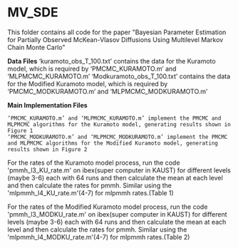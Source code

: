 # MV_SDE
This folder contains all code for the paper "Bayesian Parameter Estimation for Partially Observed McKean-Vlasov Diffusions Using Multilevel Markov Chain Monte Carlo"

**Data Files**
    ‘kuramoto_obs_T_100.txt’ contains the data for the Kuramoto model, which is required by ‘PMCMC_KURAMOTO.m’ and ‘MLPMCMC_KURAMOTO.m’
    ‘Modkuramoto_obs_T_100.txt’ contains the data for the Modified Kuramoto model, which is required by ‘PMCMC_MODKURAMOTO.m’ and ‘MLPMCMC_MODKURAMOTO.m’

    
**Main Implementation Files**

    ‘PMCMC_KURAMOTO.m’ and ‘MLPMCMC_KURAMOTO.m’ implement the PMCMC and MLPMCMC algorithms for the Kuramoto model, generating results shown in Figure 1
    ‘PMCMC_MODKURAMOTO.m’ and ‘MLPMCMC_MODKURAMOTO.m’ implement the PMCMC and MLPMCMC algorithms for the Modified Kuramoto model, generating results shown in Figure 2

For the rates of the Kuramoto model process, run the code 'pmmh_l3_KU_rate.m' on ibex(super computer in KAUST) for different levels (maybe 3-6) each with 64 runs and then calculate the mean at each level and then calculate the rates for pmmh. Similar using the 'mlpmmh_l4_KU_rate.m'(4-7) for mlpmmh rates.(Table 1)

For the rates of the Modified Kuramoto model process, run the code 'pmmh_l3_MODKU_rate.m' on ibex(super computer in KAUST) for different levels (maybe 3-6) each with 64 runs and then calculate the mean at each level and then calculate the rates for pmmh. Similar using the 'mlpmmh_l4_MODKU_rate.m'(4-7) for mlpmmh rates.(Table 2)
